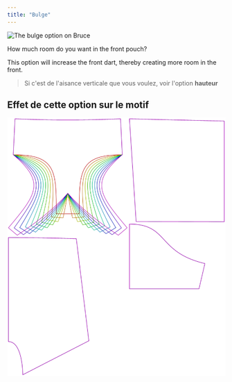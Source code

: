 ```yaml
---
title: "Bulge"
---
```


![The bulge option on Bruce](./bulge.svg)

How much room do you want in the front pouch?

This option will increase the front dart, thereby creating more room in the front.

> Si c'est de l'aisance verticale que vous voulez, voir l'option **hauteur**

## Effet de cette option sur le motif

![This image shows the effect of this option by superimposing several variants that have a different value for this option](bruce_bulge_sample.svg "Effect of this option on the pattern")
